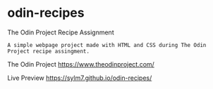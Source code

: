 # odin-recipes

The Odin Project Recipe Assignment

    A simple webpage project made with HTML and CSS during The Odin Project recipe assingment.

The Odin Project
    https://www.theodinproject.com/

Live Preview
    https://sylm7.github.io/odin-recipes/